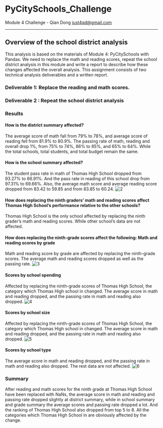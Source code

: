 # PyCitySchools_Challenge
Module 4 Challenge  - Qian Dong <just4qd@gmail.com>

---

## Overview of the school district analysis
This analysis is based on the materials of Module 4: PyCitySchools with Pandas. We need to replace the math and reading scores, repeat the school district analysis in this module and write a report to describe how these changes affected the overall analysis.
This assignment consists of two technical analysis deliverables and a written report. 

### Deliverable 1: Replace the reading and math scores.


### Deliverable 2 : Repeat the school district analysis


### Results
#### How is the district summary affected?
The average score of math fall from 79% to 78%, and average score of reading fell from 81.9% to 80.9%. The passing rate of math, reading and overall drop 1%, from 75% to 74%, 86% to 85%, and 65% to 64%. While the total schools, total students, and total budget remain the same.

#### How is the school summary affected?
The student pass rate in math of Thomas High School dropped from 93.27% to 66.91%. And the pass rate in reading of this school drop from 97.31% to 69.66%. Also, the average math score and average reading score dropped from 83.42 to 59.85 and from 83.85 to 60.24.
![2](https://user-images.githubusercontent.com/86527347/127794633-afcce280-aa97-47ad-bb97-89d660c0d30f.png)

#### How does replacing the ninth graders’ math and reading scores affect Thomas High School’s performance relative to the other schools?
Thomas High School is the only school affected by replacing the ninth grader’s math and reading scores. While other school’s data are not affected.

#### How does replacing the ninth-grade scores affect the following: Math and reading scores by grade
Math and reading score by grade are affected by replacing the ninth-grade scores. The average math and reading scores dropped as well as the passing rate.
![3](https://user-images.githubusercontent.com/86527347/127794636-5c692381-320f-4180-8ba1-31df621d1652.png)

#### Scores by school spending
Affected by replacing the ninth-grade scores of Thomas High School, the category which Thomas High school in changed. The average score in math and reading dropped, and the passing rate in math and reading also dropped.
![4](https://user-images.githubusercontent.com/86527347/127794640-e370f15d-c64d-49b7-8358-63747d8baa38.png)

#### Scores by school size
Affected by replacing the ninth-grade scores of Thomas High School, the category which Thomas High school in changed. The average score in math and reading dropped, and the passing rate in math and reading also dropped.
![5](https://user-images.githubusercontent.com/86527347/127794644-5d1b35ef-c46e-4968-871b-c308d19b6d79.png)

#### Scores by school type
The average score in math and reading dropped, and the passing rate in math and reading also dropped. The rest data are not affected.
![6](https://user-images.githubusercontent.com/86527347/127794649-c9c844ae-00e6-4b2a-a750-cd72850ac9de.png)


### Summary
After reading and math scores for the ninth grade at Thomas High School have been replaced with NaNs, the average score in math and reading and passing rate dropped slightly at district summary, while in school summary and grade summary the average scores and passing rate dropped a lot. And the ranking of Thomas High School also dropped from top 5 to 8. All the categories which Thomas High School in are obviously affected by the change.







